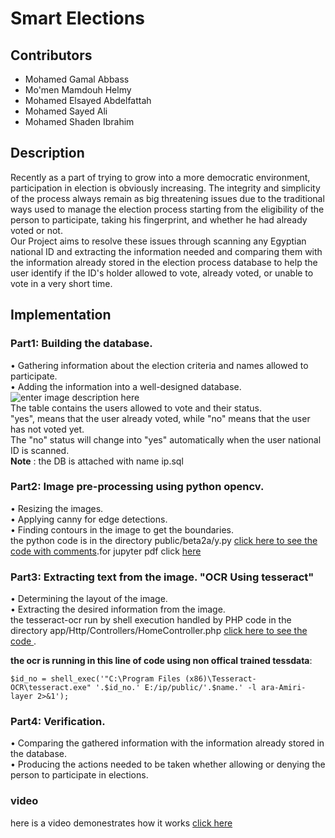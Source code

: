 # Smart Elections
## Contributors
- Mohamed Gamal Abbass
- Mo'men Mamdouh Helmy
- Mohamed Elsayed Abdelfattah
- Mohamed Sayed Ali
- Mohamed Shaden Ibrahim
## Description
Recently as a part of trying to grow into a more democratic environment, participation in election is obviously increasing.
The integrity and simplicity of the process always remain as big threatening issues due to the traditional ways used to manage the election process starting from the eligibility of the person to participate, taking his fingerprint, and whether he had already voted or not.  
Our Project aims to resolve these issues through scanning any Egyptian national ID and extracting the information needed and comparing them with the information already stored in the election process database to help the user identify if the ID's holder allowed to vote, already voted, or unable to vote in a very short time.
## Implementation
### Part1: Building the database.
• Gathering information about the election criteria and names allowed to participate.  
• Adding the information into a well-designed database. 
![enter image description here](https://i.ibb.co/LYG67Y6/Untitled.png)  
The table contains the users allowed to vote and their status.  
"yes", means that the user already voted, while "no" means that the user has not voted yet.  
The "no" status will change into "yes" automatically when the user national ID is scanned.  
**Note** : the DB is attached with name ip.sql
### Part2: Image pre-processing using python opencv.  
• Resizing the images.  
• Applying canny for edge detections.  
• Finding contours in the image to get the boundaries.  
the python code is in the directory public/beta2a/y.py [click here to see the code with comments](https://github.com/mmo7amed2010/smartElections/blob/master/public/beta2a/y.py).for jupyter pdf click [here](https://ufile.io/1cr461v0)
### Part3: Extracting text from the image. "OCR Using tesseract"  
• Determining the layout of the image.  
• Extracting the desired information from the image.  
the tesseract-ocr run by shell execution handled by PHP code in the directory app/Http/Controllers/HomeController.php [click here to see the code ](https://github.com/mmo7amed2010/smartElections/blob/master/app/Http/Controllers/HomeController.php).

 **the ocr is running in this line of code using non offical trained tessdata**:

    $id_no = shell_exec('"C:\Program Files (x86)\Tesseract-OCR\tesseract.exe" '.$id_no.' E:/ip/public/'.$name.' -l ara-Amiri-layer 2>&1');
### Part4: Verification.
• Comparing the gathered information with the information already stored in the database.  
• Producing the actions needed to be taken whether allowing or denying the person to participate in elections.  
### video
here is a video demonestrates how it works [click here](https://www.youtube.com/watch?v=T7oyJq11G7Y)
